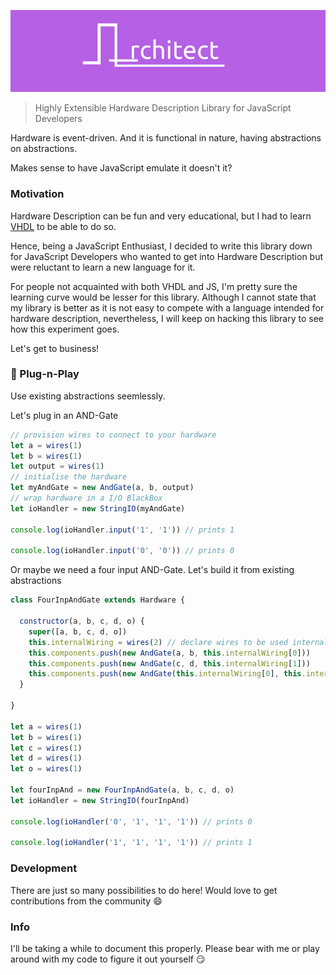 ![Architect](media/banner.png)

> Highly Extensible Hardware Description Library for JavaScript Developers

Hardware is event-driven. And it is functional in nature, having abstractions on abstractions.

Makes sense to have JavaScript emulate it doesn't it?

### Motivation

Hardware Description can be fun and very educational, but I had to learn [VHDL](https://en.wikipedia.org/wiki/VHDL) to be able to do so.

Hence, being a JavaScript Enthusiast, I decided to write this library down for JavaScript Developers who wanted to get into Hardware Description but were reluctant to learn a new language for it.

For people not acquainted with both VHDL and JS, I'm pretty sure the learning curve would be lesser for this library. Although I cannot state that my library is better as it is not easy to compete with a language intended for hardware description, nevertheless, I will keep on hacking this library to see how this experiment goes.

Let's get to business!

### :electric_plug: Plug-n-Play

Use existing abstractions seemlessly.

Let's plug in an AND-Gate

```js
// provision wires to connect to your hardware
let a = wires(1)
let b = wires(1)
let output = wires(1)
// initialise the hardware
let myAndGate = new AndGate(a, b, output)
// wrap hardware in a I/O BlackBox
let ioHandler = new StringIO(myAndGate)

console.log(ioHandler.input('1', '1')) // prints 1

console.log(ioHandler.input('0', '0')) // prints 0
```

Or maybe we need a four input AND-Gate. Let's build it from existing abstractions

```js
class FourInpAndGate extends Hardware {

  constructor(a, b, c, d, o) {
    super([a, b, c, d, o])
    this.internalWiring = wires(2) // declare wires to be used internally
    this.components.push(new AndGate(a, b, this.internalWiring[0]))
    this.components.push(new AndGate(c, d, this.internalWiring[1]))
    this.components.push(new AndGate(this.internalWiring[0], this.internalWiring[1], o))
  }

}

let a = wires(1)
let b = wires(1)
let c = wires(1)
let d = wires(1)
let o = wires(1)

let fourInpAnd = new FourInpAndGate(a, b, c, d, o)
let ioHandler = new StringIO(fourInpAnd)

console.log(ioHandler('0', '1', '1', '1')) // prints 0

console.log(ioHandler('1', '1', '1', '1')) // prints 1
```

### Development

There are just so many possibilities to do here! Would love to get contributions from the community :smile:

### Info

I'll be taking a while to document this properly. Please bear with me or play around with my code to figure it out yourself :smirk:
